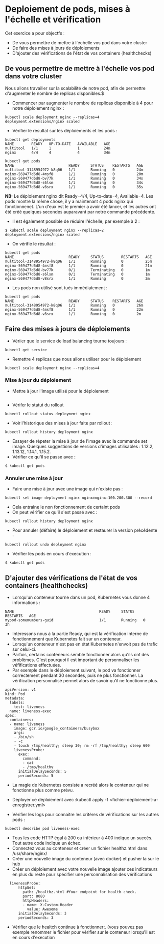 # Deploiement de pods, mises à l'échelle et vérification

Cet exercice a pour objectfs :

* De vous permettre de mettre à l'échelle vos pod dans votre cluster
* De faire des mises à jours de déploiements
* D'ajouter des vérifications de l'état de vos containers (healthchecks)

## De vous permettre de mettre à l'échelle vos pod dans votre cluster
Nous allons travailler sur la scalabilité de notre pod, afin de permettre d'augmenter le nombre de replicas disponibles.$

* Commencer par augmenter le nombre de replicas disponible à 4 pour notre déploiement nginx :
```shell
kubectl scale deployment nginx --replicas=4
deployment.extensions/nginx scaled
```
* Vérifier le résultat sur les déploiements et les pods :

```shell
kubectl get deployments
NAME        READY   UP-TO-DATE   AVAILABLE   AGE
multitool   1/1     1            1           24m
nginx       4/4     4            4           34m
```

```shell
kubectl get pods
NAME                         READY     STATUS    RESTARTS   AGE
multitool-3148954972-k8q06   1/1       Running   0          24m
nginx-569477d6d8-4msf8       1/1       Running   0          20m
nginx-569477d6d8-bv77k       1/1       Running   0          34s
nginx-569477d6d8-s6lsn       1/1       Running   0          34s
nginx-569477d6d8-v8srx       1/1       Running   0          35s
```

**NB:** Le déploiement nginx dit Ready=4/4, Up-to-date=4, Available=4. Les pods montre la même chose, il y a maintenant 4 pods nginx qui fonctionnenet. L'un d'eux est le premier a avoir été lancer, et les autres ont été créé quelques secondes auparavant par notre commande précédente.

* Il est également possible de réduire l'échelle, par exemple à 2 :

```shell
$ kubectl scale deployment nginx --replicas=2
deployment.extensions/nginx scaled
```
* On vérifie le résultat :
```shell
kubectl get pods
NAME                         READY     STATUS        RESTARTS   AGE
multitool-3148954972-k8q06   1/1       Running       0          25m
nginx-569477d6d8-4msf8       1/1       Running       0          21m
nginx-569477d6d8-bv77k       0/1       Terminating   0          1m
nginx-569477d6d8-s6lsn       0/1       Terminating   0          1m
nginx-569477d6d8-v8srx       1/1       Running       0          2m
```
* Les pods non utilisé sont tués immédiatement :

```shell
kubectl get pods
NAME                         READY     STATUS    RESTARTS   AGE
multitool-3148954972-k8q06   1/1       Running   0          26m
nginx-569477d6d8-4msf8       1/1       Running   0          22m
nginx-569477d6d8-v8srx       1/1       Running   0          2m
```

## Faire des mises à jours de déploiements
* Vériier que le service de load balancing tourne toujours :
```shell
kubectl get service
```
* Remettre 4 replicas que nous allons utiliser pour le déploiement
```shell
kubectl scale deployment nginx --replicas=4
```

### Mise à jour du déploiement

* Mettre à jour l'image utilisé pour le déploiement 

```shell kubectl set image deployment nginx nginx=nginx:1.9.1 --record
```
* Vérifer le statut du rollout
```shell
kubectl rollout status deployment nginx
```
* Voir l'historique des mises à jour faite par rollout :

```shell
kubectl rollout history deployment nginx
```
* Essayer de répeter la mise à jour de l'image avec la commande set image. Quelques suggestions de versions d'images utilisables :
 1.12.2, 1.13.12, 1.14.1, 1.15.2.
* Vérifier ce qu'il se passe avec :
```shell
$ kubectl get pods
```

### Annuler une mise à jour 
* Faire une mise à jour avec une image qui n'existe pas :
```shell
kubectl set image deployment nginx nginx=nginx:100.200.300 --record
```
* Cela entraine le non fonctionnement de certaint pods
* On peut vérifier ce qu'il s'est passé avec :
```shell
kubectl rollout history deployment nginx
```
* Pour annuler (défaire) le déploiement et restaurer la version précédente :
```shell
kubectl rollout undo deployment nginx
```
* Vérifier les pods en cours d'execution :
```shell
$ kubectl get pods
```


## D'ajouter des vérifications de l'état de vos containers (healthchecks)
* Lorsqu'un conteneur tourne dans un pod, Kubernetes vous donne 4 informations :
```
NAME                                       READY     STATUS    RESTARTS   AGE
mypod-somenumbers-guid                     1/1       Running   0          3h
```
* Intéressons nous à la partie Ready, qui est la vérification interne de fonctionnement que Kubernetes fait sur un conteneur.
* Lorsqu'un conteneur n'est pas en état Kubernetes n'envoit pas de trafic sur celui-ci.
* Parfois, certains conteneurs semble fonctionner alors qu'ils ont des problèmes. C'est pourquoi il est important de personnaliser les véfifications effectuées. 
* Par exemple dans le déploiement suivant, le pod va fonctionner correctement pendant 30 secondes, puis ne plus fonctionner. La vérification personnalisé permet alors de savoir qu'il ne fonctionne plus.
```
apiVersion: v1
kind: Pod
metadata:
  labels:
    test: liveness
  name: liveness-exec
spec:
  containers:
  - name: liveness
    image: gcr.io/google_containers/busybox
    args:
    - /bin/sh
    - -c
    - touch /tmp/healthy; sleep 30; rm -rf /tmp/healthy; sleep 600
    livenessProbe:
      exec:
        command:
        - cat
        - /tmp/healthy
      initialDelaySeconds: 5
      periodSeconds: 5
```
* La magie de Kubernetes consiste a recréé alors le conteneur qui ne fonctionne plus comme prévu. 

* Déployer ce déploiement avec  :kubectl apply -f <fichier-deploiement-a-enregistrer.yml>
* Vérifier les logs pour connaitre les critères de vérifications sur les autres pods :
```
kubectl describe pod liveness-exec
```  
* Tous les code HTTP égal à 200 ou inférieur à 400 indique un succès. Tout autre code indique un échec.
* Connectez vous au conteneur et créer un fichier healthz.html dans /usr/share/nginx/ 
* Créer une nouvelle image du conteneur (avec docker) et pusher la sur le hub
* Créer un déploiement avec votre nouvelle image ajouter ces indicateurs en plus du reste pour spécifier une personnalisation des vérifications
```
  livenessProbe:
      httpGet:
        path: /healthz.html #Your endpoint for health check.
        port: 8080
        httpHeaders:
        - name: X-Custom-Header
          value: Awesome
      initialDelaySeconds: 3
      periodSeconds: 3
```
* Vérifier que le healtch continue à fonctionner;. (vous pouvez pas exemple renommer le fichier pour vérifier sur le conteneur lorsqu'il est en cours d'execution 
